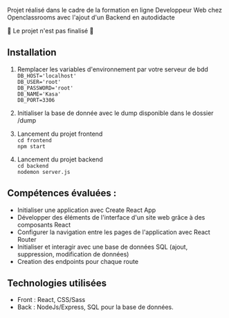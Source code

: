 Projet réalisé dans le cadre de la formation en ligne Developpeur Web chez Openclassrooms avec l'ajout d'un Backend en autodidacte

🚧 Le projet n'est pas finalisé 🚧


## Installation

1. Remplacer les variables d'environnement par votre serveur de bdd  
`DB_HOST='localhost'`   
`DB_USER='root'`  
`DB_PASSWORD='root'`  
`DB_NAME='Kasa'`  
`DB_PORT=3306`  

2. Initialiser la base de donnée avec le dump disponible dans le dossier /dump

3. Lancement du projet frontend  
`cd frontend`  
`npm start`  

4. Lancement du projet backend  
`cd backend`  
`nodemon server.js`  


## Compétences évaluées :

  - Initialiser une application avec Create React App
  - Développer des éléments de l'interface d'un site web grâce à des composants React
  - Configurer la navigation entre les pages de l'application avec React Router
  - Initialiser et interagir avec une base de données SQL (ajout, suppression, modification de données)
  - Creation des endpoints pour chaque route

## Technologies utilisées 

  - Front : React, CSS/Sass
  - Back : NodeJs/Express, SQL pour la base de données.
